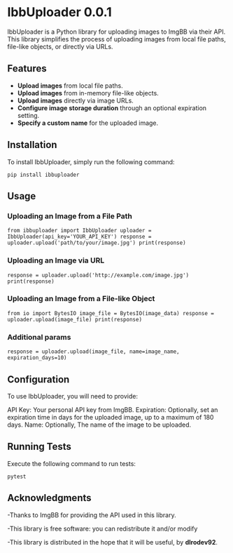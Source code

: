
# IbbUploader 0.0.1

IbbUploader is a Python library for uploading images to ImgBB via their API. This library simplifies the process of uploading images from local file paths, file-like objects, or directly via URLs.

## Features

- **Upload images** from local file paths.
- **Upload images** from in-memory file-like objects.
- **Upload images** directly via image URLs.
- **Configure image storage duration** through an optional expiration setting.
- **Specify a custom name** for the uploaded image.

## Installation

To install IbbUploader, simply run the following command:

`pip install ibbuploader`


## Usage

### Uploading an Image from a File Path

`from ibbuploader import IbbUploader uploader = IbbUploader(api_key='YOUR_API_KEY') response = uploader.upload('path/to/your/image.jpg') print(response)`

### Uploading an Image via URL

`response = uploader.upload('http://example.com/image.jpg') print(response)`

### Uploading an Image from a File-like Object

`from io import BytesIO image_file = BytesIO(image_data) response = uploader.upload(image_file) print(response)`

### Additional params

`response = uploader.upload(image_file, name=image_name, expiration_days=10) `

## Configuration

To use IbbUploader, you will need to provide:

API Key: Your personal API key from ImgBB.
Expiration: Optionally, set an expiration time in days for the uploaded image, up to a maximum of 180 days.
Name: Optionally, The name of the image to be uploaded.

## Running Tests
Execute the following command to run tests:

`pytest`

## Acknowledgments

-Thanks to ImgBB for providing the API used in this library.

-This library is free software: you can redistribute it and/or modify

-This library is distributed in the hope that it will be useful, by **dlrodev92**.